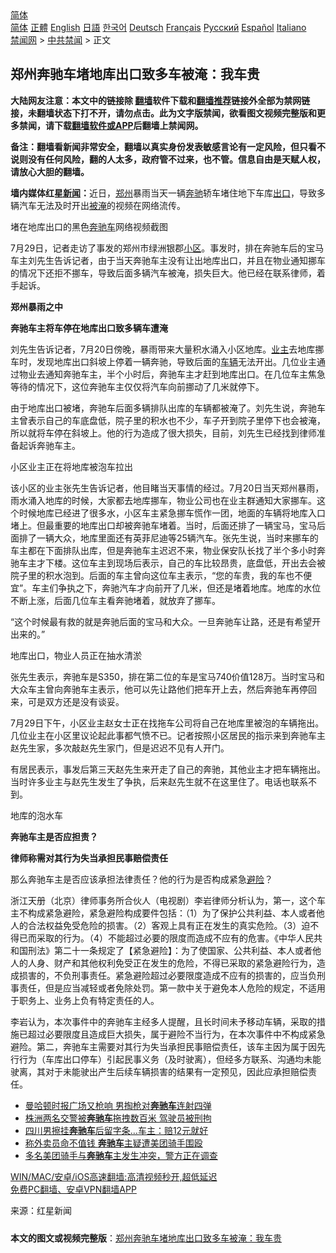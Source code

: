 <!-- 面包屑导航 --> <div class="breadcrumb"><!-- GTranslate: https://gtranslate.io/ -->  <div class="switcher notranslate">  <div class="selected">  <a href="#" onclick="return false;"> 简体</a>  </div>  <div class="option">  <a href="https://www.bannedbook.org" onclick="doGTranslate('zh-CN|zh-CN');jQuery('div.switcher div.selected a').html(jQuery(this).html());return false;" title="简体中文" class="nturl selected"> 简体</a>  <a href="https://www.bannedbook.org/zh-tw/" onclick="doGTranslate('zh-CN|zh-TW');jQuery('div.switcher div.selected a').html(jQuery(this).html());return false;" title="繁體中文" class="nturl"> 正體</a>  <a href="https://www.bannedbook.org/en/" onclick="doGTranslate('zh-CN|en');jQuery('div.switcher div.selected a').html(jQuery(this).html());return false;" title="English" class="nturl"> English</a>  <a href="https://www.bannedbook.org/ja/" onclick="doGTranslate('zh-CN|ja');jQuery('div.switcher div.selected a').html(jQuery(this).html());return false;" title="日本語" class="nturl"> 日語</a>  <a href="https://www.bannedbook.org/ko/" onclick="doGTranslate('zh-CN|ko');jQuery('div.switcher div.selected a').html(jQuery(this).html());return false;" title="한국어" class="nturl"> 한국어</a>  <a href="https://www.bannedbook.org/de/" onclick="doGTranslate('zh-CN|de');jQuery('div.switcher div.selected a').html(jQuery(this).html());return false;" title="Deutsch" class="nturl"> Deutsch</a>  <a href="https://www.bannedbook.org/fr/" onclick="doGTranslate('zh-CN|fr');jQuery('div.switcher div.selected a').html(jQuery(this).html());return false;" title="Français" class="nturl"> Français</a>  <a href="https://www.bannedbook.org/ru/" onclick="doGTranslate('zh-CN|ru');jQuery('div.switcher div.selected a').html(jQuery(this).html());return false;" title="Русский" class="nturl"> Русский</a>  <a href="https://www.bannedbook.org/es/" onclick="doGTranslate('zh-CN|es');jQuery('div.switcher div.selected a').html(jQuery(this).html());return false;" title="Español" class="nturl"> Español</a>  <a href="https://www.bannedbook.org/it/" onclick="doGTranslate('zh-CN|it');jQuery('div.switcher div.selected a').html(jQuery(this).html());return false;" title="Italiano" class="nturl"> Italiano</a>  </div>  </div>      <div class='breadcrumb-sub'><!-- Breadcrumb NavXT 6.3.0 --> <a href="https://www.bannedbook.org/" class="home">禁闻网</a> &gt; <a href="https://www.bannedbook.org/bnews/cbnews/" class="category">中共禁闻</a> &gt; 正文</div></div><h2>郑州奔驰车堵地库出口致多车被淹：我车贵</h2> <p class="notice"><b>大陆网友注意：本文中的链接除 <a href="https://github.com/bannedbook/fanqiang" >翻墙</a>软件下载和<a href="https://github.com/killgcd/justmysocks/blob/master/README.md">翻墙推荐</a>链接外全部为禁网链接，未翻墙状态下打不开，请勿点击。此为文字版禁闻，欲看图文视频完整版和更多禁闻，请下载<a href="https://github.com/bannedbook/fanqiang">翻墙软件或APP</a>后翻墙上禁闻网。</p><p>备注：翻墙看新闻非常安全，翻墙以真实身份发表敏感言论有一定风险，但只看不说则没有任何风险，翻的人太多，政府管不过来，也不管。信息自由是天赋人权，请放心大胆的翻墙。</b></p>  <div class="entry"> <p><strong>墙内媒体红星<span class='wp_keywordlink_affiliate'><a href="https://www.bannedbook.org/" title="新闻">新闻</a></span>：</strong>近日，<a href="https://www.bannedbook.org/bnews/tag/%e9%83%91%e5%b7%9e/" class="st_tag internal_tag" rel="tag" title="标签 郑州 下的日志">郑州</a>暴雨当天一辆<a href="https://www.bannedbook.org/bnews/tag/%e5%a5%94%e9%a9%b0/" class="st_tag internal_tag" rel="tag" title="标签 奔驰 下的日志">奔驰</a>轿车堵住地下车库<a href="https://www.bannedbook.org/bnews/tag/%E5%87%BA%E5%8F%A3/" class="st_tag internal_tag" rel="tag" title="标签 出口 下的日志">出口</a>，导致多辆汽车无法及时开出<a href="https://www.bannedbook.org/bnews/tag/%E8%A2%AB%E6%B7%B9/" class="st_tag internal_tag" rel="tag" title="标签 被淹 下的日志">被淹</a>的视频在网络流传。</p> <p>堵在地库出口的黑色<a href="https://www.bannedbook.org/bnews/tag/%E5%A5%94%E9%A9%B0%E8%BD%A6/" class="st_tag internal_tag" rel="tag" title="标签 奔驰车 下的日志">奔驰车</a>网络视频截图</p> <p>7月29日，记者走访了事发的郑州市绿洲银郡<a href="https://www.bannedbook.org/bnews/tag/%E5%B0%8F%E5%8C%BA/" class="st_tag internal_tag" rel="tag" title="标签 小区 下的日志">小区</a>。事发时，排在奔驰车后的宝马车主刘先生告诉记者，由于当天奔驰车主没有让出地库出口，并且在物业通知挪车的情况下还拒不挪车，导致后面多辆汽车被淹，损失巨大。他已经在联系律师，着手起诉。</p> <p><strong>郑州暴雨之中</strong></p> <p><strong>奔驰车主将车停在地库出口致多辆车遭淹</strong></p>  <p>刘先生告诉记者，7月20日傍晚，暴雨带来大量积水涌入小区地库。<a href="https://www.bannedbook.org/bnews/tag/%e4%b8%9a%e4%b8%bb/" class="st_tag internal_tag" rel="tag" title="标签 业主 下的日志">业主</a>去地库挪车时，发现地库出口斜坡上停着一辆奔驰，导致后面的<a href="https://www.bannedbook.org/bnews/tag/%E8%BD%A6%E8%BE%86/" class="st_tag internal_tag" rel="tag" title="标签 车辆 下的日志">车辆</a>无法开出。几位业主通过物业去通知奔驰车主，半个小时后，奔驰车主才赶到地库出口。在几位车主焦急等待的情况下，这位奔驰车主仅仅将汽车向前挪动了几米就停下。</p> <p>由于地库出口被堵，奔驰车后面多辆排队出库的车辆都被淹了。刘先生说，奔驰车主曾表示自己的车底盘低，院子里的积水也不少，车子开到院子里停下也会被淹，所以就将车停在斜坡上。他的行为造成了很大损失，目前，刘先生已经找到律师准备起诉奔驰车主。</p> <p>小区业主正在将地库被泡车拉出</p> <p>该小区的业主张先生告诉记者，他目睹当天事情的经过。7月20日当天郑州暴雨，雨水涌入地库的时候，大家都去地库挪车，物业公司也在业主群通知大家挪车。这个时候地库已经进了很多水，小区车主紧急挪车慌作一团，地面的车辆将地库入口堵上。但最重要的地库出口却被奔驰车堵着。当时，后面还排了一辆宝马，宝马后面排了一辆大众，地库里面还有英菲尼迪等25辆汽车。张先生说，当时来挪车的车主都在下面排队出库，但是奔驰车主迟迟不来，物业保安队长找了半个多小时奔驰车主才下楼。这位车主到现场后表示，自己的车比较昂贵，底盘低，开出去会被院子里的积水泡到。后面的车主曾向这位车主表示，“您的车贵，我的车也不便宜”。车主们争执之下，奔驰汽车才向前开了几米，但还是堵着地库。地库的水位不断上涨，后面几位车主看奔驰堵着，就放弃了挪车。</p> <p>“这个时候最有救的就是奔驰后面的宝马和大众。一旦奔驰车让路，还是有希望开出来的。”</p>  <p>地库出口，物业人员正在抽水清淤</p> <p>张先生表示，奔驰车是S350，排在第二位的车是宝马740价值128万。当时宝马和大众车主曾向奔驰车主表示，他可以先让路他们把车开上去，然后奔驰车再停回来，可是双方还是没有谈妥。</p> <p>7月29日下午，小区业主赵女士正在找拖车公司将自己在地库里被泡的车辆拖出。几位业主在小区里议论起此事都气愤不已。记者按照小区居民的指示来到奔驰车主赵先生家，多次敲赵先生家门，但是迟迟不见有人开门。</p> <p>有居民表示，事发后第三天赵先生来开走了自己的奔驰，其他业主才把车辆拖出。当时许多业主与赵先生发生了争执，后来赵先生就不在这里住了。电话也联系不到。</p> <p>地库的泡水车</p>  <p><strong>奔驰车主是否应担责？</strong></p> <p><strong>律师称需对其行为失当承担民事赔偿责任</strong></p> <p>那么奔驰车主是否应该承担法律责任？他的行为是否构成紧急<a href="https://www.bannedbook.org/bnews/tag/%E9%81%BF%E9%99%A9/" class="st_tag internal_tag" rel="tag" title="标签 避险 下的日志">避险</a>？</p> <p>浙江天册（北京）律师事务所合伙人（电视剧）李岩律师分析认为，第一，这个车主不构成紧急避险，紧急避险构成要件包括：（1）为了保护公共利益、本人或者他人的合法权益免受危险的损害。（2）客观上具有正在发生的真实危险。（3）迫不得已而采取的行为。（4）不能超过必要的限度而造成不应有的危害。《中华人民共和国刑法》第二十一条规定了【紧急避险】：为了使国家、公共利益、本人或者他人的人身、财产和其他权利免受正在发生的危险，不得已采取的紧急避险行为，造成损害的，不负刑事责任。紧急避险超过必要限度造成不应有的损害的，应当负刑事责任，但是应当减轻或者免除处罚。第一款中关于避免本人危险的规定，不适用于职务上、业务上负有特定责任的人。</p> <p>李岩认为，本次事件中的奔驰车主经多人提醒，且长时间未予移动车辆，采取的措施已超过必要限度且造成巨大损失，属于避险不当行为，在本次事件中不构成紧急避险。第二，奔驰车主需要对其行为失当承担民事赔偿责任，该车主因为属于因先行行为（车库出口停车）引起民事义务（及时驶离），但经多方联系、沟通均未能驶离，其对于未能驶出产生后续车辆损害的结果有一定预见，因此应承担赔偿责任。</p>  <ul class='op-related-articles' title='相关阅读'> <li><a href='https://www.bannedbook.org/bnews/cnnews/20210716/1587982.html' target='_blank'>曼哈顿时报广场又枪响 男掏枪对<b>奔驰车</b>连射四弹</a></li> <li><a href='https://www.bannedbook.org/bnews/baitai/20210625/1574152.html' target='_blank'>株洲两名交警被<b>奔驰车</b>拖拽数百米 驾驶员被刑拘</a></li> <li><a href='https://www.bannedbook.org/bnews/cbnews/20210319/1507880.html' target='_blank'>四川男擦挂<b>奔驰车</b>后留字条…车主：赔12元就好</a></li> <li><a href='https://www.bannedbook.org/bnews/cnnews/20201125/1436533.html' target='_blank'>称外卖员命不值钱 <b>奔驰车</b>主疑遭美团骑手围殴</a></li> <li><a href='https://www.bannedbook.org/bnews/baitai/20201124/1436282.html' target='_blank'>多名美团骑手与<b>奔驰车</b>主发生冲突，警方正在调查</a></li> </ul> <p class="texttj"> <a href="https://github.com/bannedbook/fanqiang/wiki/V2ray%E6%9C%BA%E5%9C%BA" target="_blank">WIN/MAC/安卓/iOS高速翻墙:高清视频秒开,超低延迟</a><br/> <a href="https://github.com/bannedbook/fanqiang/wiki/%E7%A6%81%E9%97%BB%E7%BD%91%E5%AE%89%E5%8D%93%E7%BF%BB%E5%A2%99%E6%96%B0%E9%97%BBAPP" target="_blank">免费PC翻墙、安卓VPN翻墙APP</a></p><p> 来源：红星新闻 </p><a name='sharetosocial'></a>  <div style="margin-bottom:5px;padding-bottom:5px;clear:both"> <div id="archive-pix-1" class="banner-ads"> <!-- AuctionX Display platform tag START --> <div id="26318x728x90x621x_ADSLOT2" clicktrack="%%CLICK_URL_ESC%%"></div> <!-- AuctionX Display platform tag END --> </div> <div id="archive-pix-2" class="banner-ads"> <!-- AuctionX Display platform tag START --> <div id="26315x300x250x621x_ADSLOT2" clicktrack="%%CLICK_URL_ESC%%"></div> <!-- AuctionX Display platform tag END --> </div> </div>  <div id="archive-pix-1" class="banner-ads"> <!-- AuctionX Display platform tag START --> <div id="26318x728x90x621x_ADSLOT3" clicktrack="%%CLICK_URL_ESC%%"></div> <!-- AuctionX Display platform tag END --> </div> <div><b>本文的图文或视频完整版</b>：<a href='https://www.bannedbook.org/bnews/cbnews/20210730/1597070.html'>郑州奔驰车堵地库出口致多车被淹：我车贵</a></div>  </div><!--END ENTRY--> 
